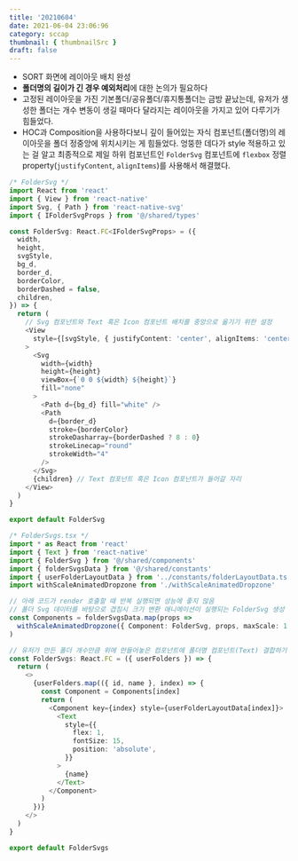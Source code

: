 ```yaml
---
title: '20210604'
date: 2021-06-04 23:06:96
category: sccap
thumbnail: { thumbnailSrc }
draft: false
---
```


- SORT 화면에 레이아웃 배치 완성
- **폴더명의 길이가 긴 경우 예외처리**에 대한 논의가 필요하다
- 고정된 레이아웃을 가진 기본폴더/공유폴더/휴지통폴더는 금방 끝났는데, 유저가 생성한 폴더는 개수 변동이 생길 때마다 달라지는 레이아웃을 가지고 있어 다루기가 힘들었다.
- HOC과 Composition을 사용하다보니 깊이 들어있는 자식 컴포넌트(폴더명)의 레이아웃을 폴더 정중앙에 위치시키는 게 힘들었다. 엉뚱한 데다가 style 적용하고 있는 걸 알고 최종적으로 제일 하위 컴포넌트인 `FolderSvg` 컴포넌트에 `flexbox` 정렬 property(`justifyContent`, `alignItems`)를 사용해서 해결했다.

```ts
/* FolderSvg */
import React from 'react'
import { View } from 'react-native'
import Svg, { Path } from 'react-native-svg'
import { IFolderSvgProps } from '@/shared/types'

const FolderSvg: React.FC<IFolderSvgProps> = ({
  width,
  height,
  svgStyle,
  bg_d,
  border_d,
  borderColor,
  borderDashed = false,
  children,
}) => {
  return (
    // Svg 컴포넌트와 Text 혹은 Icon 컴포넌트 배치를 중앙으로 옮기기 위한 설정
    <View
      style={[svgStyle, { justifyContent: 'center', alignItems: 'center' }]}
    >
      <Svg
        width={width}
        height={height}
        viewBox={`0 0 ${width} ${height}`}
        fill="none"
      >
        <Path d={bg_d} fill="white" />
        <Path
          d={border_d}
          stroke={borderColor}
          strokeDasharray={borderDashed ? 8 : 0}
          strokeLinecap="round"
          strokeWidth="4"
        />
      </Svg>
      {children} // Text 컴포넌트 혹은 Icon 컴포넌트가 들어갈 자리
    </View>
  )
}

export default FolderSvg
```

```ts
/* FolderSvgs.tsx */
import * as React from 'react'
import { Text } from 'react-native'
import { FolderSvg } from '@/shared/components'
import { folderSvgsData } from '@/shared/constants'
import { userFolderLayoutData } from '../constants/folderLayoutData.ts'
import withScaleAnimatedDropzone from './withScaleAnimatedDropzone'

// 아래 코드가 render 호출할 때 반복 실행되면 성능에 좋지 않음
// 폴더 Svg 데이터를 바탕으로 겹침시 크기 변환 애니메이션이 실행되는 FolderSvg 생성
const Components = folderSvgsData.map(props =>
  withScaleAnimatedDropzone({ Component: FolderSvg, props, maxScale: 1.5 })
)

// 유저가 만든 폴더 개수만큼 위에 만들어놓은 컴포넌트에 폴더명 컴포넌트(Text) 결합하기
const FolderSvgs: React.FC = ({ userFolders }) => {
  return (
    <>
      {userFolders.map(({ id, name }, index) => {
        const Component = Components[index]
        return (
          <Component key={index} style={userFolderLayoutData[index]}>
            <Text
              style={{
                flex: 1,
                fontSize: 15,
                position: 'absolute',
              }}
            >
              {name}
            </Text>
          </Component>
        )
      })}
    </>
  )
}

export default FolderSvgs
```
